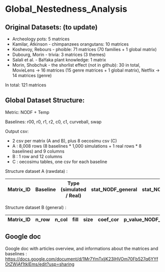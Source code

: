 # Global_Nestedness_Analysis

## Original Datasets: (to update)

- Archeology pots: 5 matrices
- Kamilar, Atkinson - chimpanzees orangutans: 10 matrices
- Koshevoy, Rebours - phoible: 71 matrices (70 families + 1 global matrix)
- Dubourg, Morin - trivia: 3 matrices (3 themes)
- Salali et al. - BaYaka plant knowledge: 1 matrix
- Morin, Shobchuk - the shorlist effect (not in github): 30 in total, MovieLens -> 16 matrices (15 genre matrices + 1 global matrix), Netflix -> 14 matrices (genre)

In total: 121 matrices

## Global Dataset Structure:

Metric: NODF + Temp

Baselines: r00, r0, r1, r2, c0, c1, curveball, swap

Output csv: 
- 2 csv per matrix (A and B), plus 8 oecosimu csv (C)
- A : 8,008 rows (8 baselines * 1,000 simulations + 1 real rows * 8 baselines) and 9 columns
- B : 1 row and 12 columns
- C : oecosimu tables, one csv for each baseline

Structure dataset A (rawdata) :

| Matrix_ID | Baseline | Type (simulated / Real) | stat_NODF_general | stat_NODF_col | stat_NODF_row | stat_Temp |
|-----------|----------|-------------------------|-------------------|---------------|---------------|-----------|

Structure dataset B (general) :

| Matrix_ID | n_row | n_col | fill | size | coef_cor | p_value_NODF_[baseline]*8 | p_value_Temp_[baseline]*8 | stat_NODF_general | stat_NODF_col | stat_NODF_row | stat_Temp |
|-----------|-------|-------|------|------|----------|---------------------------|---------------------------|-------------------|---------------|--------------|-----------|


## Google doc 

Google doc with articles overview, and informations about the matrices and baselines : https://docs.google.com/document/d/1Mr7YmTxljK23lHVOm70Fb527q6YYfOtZWjAf1tklEms/edit?usp=sharing
